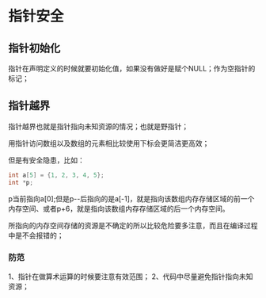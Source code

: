 # 指针安全
## 指针初始化
指针在声明定义的时候就要初始化值，如果没有做好是赋个NULL；作为空指针的标记；

## 指针越界
指针越界也就是指针指向未知资源的情况；也就是野指针；

用指针访问数组以及数组的元素相比较使用下标会更简洁更高效；

但是有安全隐患，比如：

```cpp
int a[5] = {1, 2, 3, 4, 5};
int *p;
```

p当前指向a[0];但是p--后指向的是a[-1]，就是指向该数组内存存储区域的前一个内存空间、或者p+6，就是指向该数组内存存储区域的后一个内存空间。

所指向的内存空间存储的资源是不确定的所以比较危险要多注意，而且在编译过程中是不会报错的；

### 防范
1、指针在做算术运算的时候要注意有效范围；
2、代码中尽量避免指针指向未知资源；
